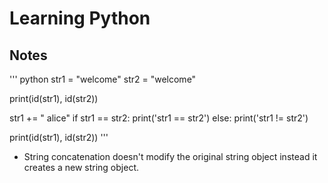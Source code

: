 # Learning Python 

## Notes 

''' python
str1 = "welcome"
str2 = "welcome"

print(id(str1),  id(str2))

str1 += " alice"
if str1 == str2:
    print('str1 == str2')
else: 
    print('str1 != str2')
         

print(id(str1), id(str2))
'''

- String concatenation doesn't modify the original string object instead it creates a new string object.


